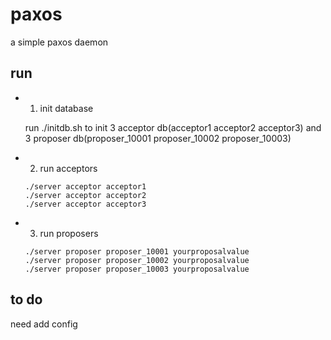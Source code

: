 # paxos
a simple paxos daemon

## run 

* 1. init database

    run ./initdb.sh to init 3 acceptor db(acceptor1 acceptor2 acceptor3) and 3 proposer db(proposer_10001 proposer_10002 proposer_10003)

* 2. run acceptors
    ```shell
    ./server acceptor acceptor1
    ./server acceptor acceptor2
    ./server acceptor acceptor3
    ```

* 3. run proposers

    ```shell
    ./server proposer proposer_10001 yourproposalvalue
    ./server proposer proposer_10002 yourproposalvalue
    ./server proposer proposer_10003 yourproposalvalue
    ```

## to do
need add config

